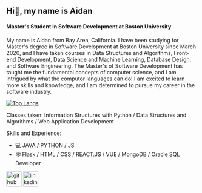 ## Hi👋,  my name is Aidan
#### Master's Student in Software Development at Boston University
My name is Aidan from Bay Area, California. I have been studying for Master's degree in Software Development at Boston University since March 2020, and I have taken courses in Data Structures and Algorithms, Front-end Development, Data Science and Machine Learning, Database Design, and Software Engineering. The Master's of Software Development has taught me the fundamental concepts of computer science, and I am intrigued by what the computor languages can do! I am excited to learn more skills and knowledge, and I am determined to pursue my career in the software industry.

[![Top Langs](https://github-readme-stats.vercel.app/api/top-langs/?username=aidanschang&layout=compact&theme=tokyonight)](https://github.com/anuraghazra/github-readme-stats)

Classes taken: Information Structures with Python / Data Structures and Algorithms / Web Application Development

Skills and Experience:
* 💻 JAVA / PYTHON / JS
* 🕸️ Flask / HTML / CSS / REACT.JS / VUE / MongoDB / Oracle SQL Developer

[<img src='https://cdn.jsdelivr.net/npm/simple-icons@3.0.1/icons/github.svg' alt='github' height='40'>](https://github.com/aidanschang)  [<img src='https://cdn.jsdelivr.net/npm/simple-icons@3.0.1/icons/linkedin.svg' alt='linkedin' height='40'>](https://www.linkedin.com/in/aidan-chang-b5197860/)  




